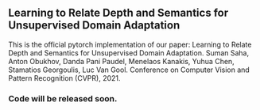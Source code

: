 ## Learning to Relate Depth and Semantics for Unsupervised Domain Adaptation

This is the official pytorch implementation of our paper:
Learning to Relate Depth and Semantics for Unsupervised Domain Adaptation. Suman Saha, Anton Obukhov, Danda Pani Paudel, Menelaos Kanakis, Yuhua Chen, Stamatios Georgoulis, Luc Van Gool. Conference on Computer Vision and Pattern Recognition (CVPR), 2021.

### Code will be released soon.
